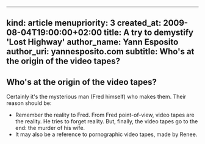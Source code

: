 -----
kind: article
menupriority: 3
created_at: 2009-08-04T19:00:00+02:00
title: A try to demystify 'Lost Highway'
author_name: Yann Esposito
author_uri: yannesposito.com
subtitle: Who's at the origin of the video tapes?
-----

## Who's at the origin of the video tapes?


Certainly it's the mysterious man (Fred himself) who makes them. 
Their reason should be:

  + Remember the reality to Fred. From Fred point-of-view, video tapes are the reality. He tries to forget reality. But, finally, the video tapes go to the end: the murder of his wife.
  + It may also be a reference to pornographic video tapes, made by Renee.
